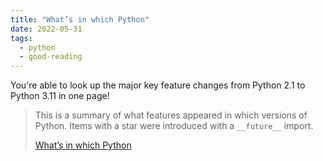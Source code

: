 ```yaml
---
title: "What’s in which Python"
date: 2022-05-31
tags:
  - python
  - good-reading
---
```


You're able to look up the major key feature changes from Python 2.1 to Python
3.11 in one page!

> This is a summary of what features appeared in which versions of Python. Items
> with a star were introduced with a `__future__` import.
>
> [What’s in which Python](https://nedbatchelder.com/text/which-py.html)
